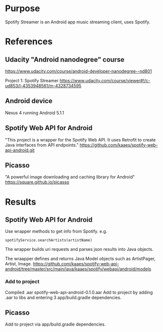# Purpose
Spotify Streamer is an Android app music streaming client, uses Spotify.

# References

## Udacity "Android nanodegree" course
<https://www.udacity.com/course/android-developer-nanodegree--nd801>  

Project 1: Spotify Streamer
<https://www.udacity.com/course/viewer#!/c-ud853/l-4353948561/m-4328734595>

## Android device
Nexus 4 running Android 5.1.1

## Spotify Web API for Android
"This project is a wrapper for the Spotify Web API.
It uses Retrofit to create Java interfaces from API endpoints."
<https://github.com/kaaes/spotify-web-api-android.git>

## Picasso
"A powerful image downloading and caching library for Android"
<https://square.github.io/picasso>

# Results

## Spotify Web API for Android
Use wrapper methods to get info from Spotify. e.g.

    spotifyService.searchArtists(artistName)

The wrapper builds uri requests and parses json results into Java objects.

The wraapper defines and returns Java Model objects such as ArtistPager, Artist, Image.
https://github.com/kaaes/spotify-web-api-android/tree/master/src/main/java/kaaes/spotify/webapi/android/models

### Add to project
Compiled .aar
spotify-web-api-android-0.1.0.aar
Add to project by adding .aar to libs and entering 3 app/build.gradle dependencies.

## Picasso
Add to project via app/build.gradle dependencies.
